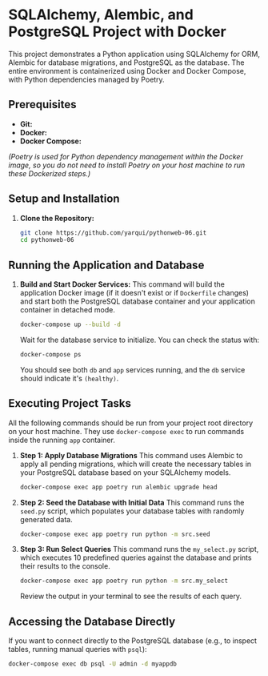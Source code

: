 # SQLAlchemy, Alembic, and PostgreSQL Project with Docker

This project demonstrates a Python application using SQLAlchemy for ORM, Alembic for database migrations, and PostgreSQL as the database. The entire environment is containerized using Docker and Docker Compose, with Python dependencies managed by Poetry.

## Prerequisites

- **Git:**
- **Docker:**
- **Docker Compose:**

_(Poetry is used for Python dependency management within the Docker image, so you do not need to install Poetry on your host machine to run these Dockerized steps.)_

## Setup and Installation

1.  **Clone the Repository:**
    ```bash
    git clone https://github.com/yarqui/pythonweb-06.git
    cd pythonweb-06
    ```

## Running the Application and Database

1.  **Build and Start Docker Services:**
    This command will build the application Docker image (if it doesn't exist or if `Dockerfile` changes) and start both the PostgreSQL database container and your application container in detached mode.
    ```bash
    docker-compose up --build -d
    ```
    Wait for the database service to initialize. You can check the status with:
    ```bash
    docker-compose ps
    ```
    You should see both `db` and `app` services running, and the `db` service should indicate it's `(healthy)`.

## Executing Project Tasks

All the following commands should be run from your project root directory on your host machine. They use `docker-compose exec` to run commands inside the running `app` container.

1.  **Step 1: Apply Database Migrations**
    This command uses Alembic to apply all pending migrations, which will create the necessary tables in your PostgreSQL database based on your SQLAlchemy models.

    ```bash
    docker-compose exec app poetry run alembic upgrade head
    ```

2.  **Step 2: Seed the Database with Initial Data**
    This command runs the `seed.py` script, which populates your database tables with randomly generated data.

    ```bash
    docker-compose exec app poetry run python -m src.seed
    ```

3.  **Step 3: Run Select Queries**
    This command runs the `my_select.py` script, which executes 10 predefined queries against the database and prints their results to the console.
    ```bash
    docker-compose exec app poetry run python -m src.my_select
    ```
    Review the output in your terminal to see the results of each query.

## Accessing the Database Directly

If you want to connect directly to the PostgreSQL database (e.g., to inspect tables, running manual queries with `psql`):

```bash
docker-compose exec db psql -U admin -d myappdb
```
